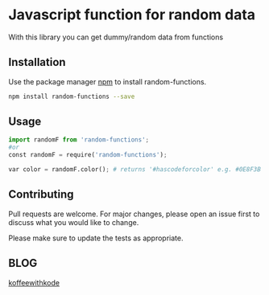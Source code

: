 # Javascript function for random data

With this library you can get dummy/random data from functions

## Installation

Use the package manager [npm](https://www.npmjs.com/package/random-functions) to install random-functions.

```bash
npm install random-functions --save
```

## Usage

```python
import randomF from 'random-functions';
#or
const randomF = require('random-functions');

var color = randomF.color(); # returns '#hascodeforcolor' e.g. #0E8F3B
```

## Contributing
Pull requests are welcome. For major changes, please open an issue first to discuss what you would like to change.

Please make sure to update the tests as appropriate.

## BLOG
[koffeewithkode](https://www.koffeewithkode.com)
